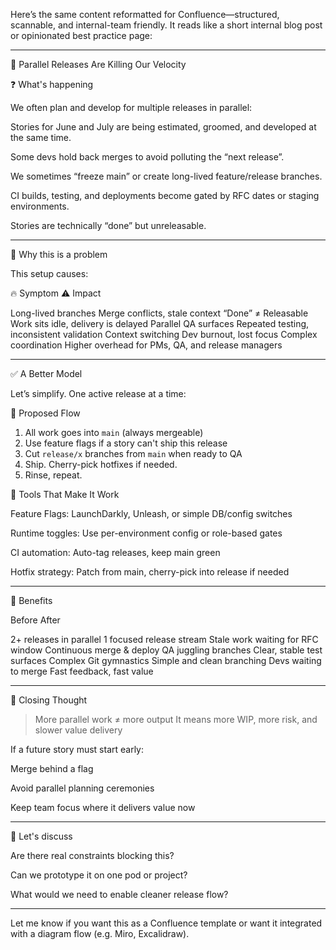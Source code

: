 Here’s the same content reformatted for Confluence—structured, scannable, and internal-team friendly. It reads like a short internal blog post or opinionated best practice page:


---

🧵 Parallel Releases Are Killing Our Velocity

❓ What's happening

We often plan and develop for multiple releases in parallel:

Stories for June and July are being estimated, groomed, and developed at the same time.

Some devs hold back merges to avoid polluting the “next release”.

We sometimes “freeze main” or create long-lived feature/release branches.

CI builds, testing, and deployments become gated by RFC dates or staging environments.

Stories are technically “done” but unreleasable.



---

🧨 Why this is a problem

This setup causes:

🔥 Symptom	⚠️ Impact

Long-lived branches	Merge conflicts, stale context
“Done” ≠ Releasable	Work sits idle, delivery is delayed
Parallel QA surfaces	Repeated testing, inconsistent validation
Context switching	Dev burnout, lost focus
Complex coordination	Higher overhead for PMs, QA, and release managers



---

✅ A Better Model

Let’s simplify. One active release at a time:

🔁 Proposed Flow

1. All work goes into `main` (always mergeable)
2. Use feature flags if a story can't ship this release
3. Cut `release/x` branches from `main` when ready to QA
4. Ship. Cherry-pick hotfixes if needed.
5. Rinse, repeat.

🧰 Tools That Make It Work

Feature Flags: LaunchDarkly, Unleash, or simple DB/config switches

Runtime toggles: Use per-environment config or role-based gates

CI automation: Auto-tag releases, keep main green

Hotfix strategy: Patch from main, cherry-pick into release if needed



---

🎯 Benefits

Before	After

2+ releases in parallel	1 focused release stream
Stale work waiting for RFC window	Continuous merge & deploy
QA juggling branches	Clear, stable test surfaces
Complex Git gymnastics	Simple and clean branching
Devs waiting to merge	Fast feedback, fast value



---

💬 Closing Thought

> More parallel work ≠ more output
It means more WIP, more risk, and slower value delivery



If a future story must start early:

Merge behind a flag

Avoid parallel planning ceremonies

Keep team focus where it delivers value now



---

📣 Let's discuss

Are there real constraints blocking this?

Can we prototype it on one pod or project?

What would we need to enable cleaner release flow?



---

Let me know if you want this as a Confluence template or want it integrated with a diagram flow (e.g. Miro, Excalidraw).

